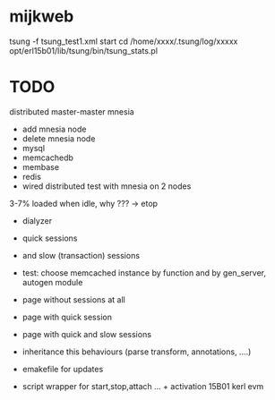mijkweb
=======

tsung -f tsung_test1.xml start
cd /home/xxxx/.tsung/log/xxxxx
opt/erl15b01/lib/tsung/bin/tsung_stats.pl

TODO
========
distributed master-master mnesia
- add mnesia node
- delete mnesia node
- mysql
- memcachedb
- membase
- redis
- wired distributed test with mnesia on 2 nodes

3-7% loaded when idle, why ??? -> etop

- dialyzer

- quick sessions
- and slow (transaction) sessions
- test: choose memcached instance by function and by gen_server, autogen module
- page without sessions at all
- page with quick session
- page with quick and slow sessions
- inheritance this behaviours (parse transform, annotations, ....)
- emakefile for updates
- script wrapper for start,stop,attach ... + activation 15B01 kerl evm
